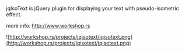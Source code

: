 jqIsoText is jQuery plugin for displaying your text with pseudo-isometric effect.

more info: http://www.workshop.rs


![http://workshop.rs/projects/jqisotext/jqisotext.png](http://workshop.rs/projects/jqisotext/jqisotext.png)
